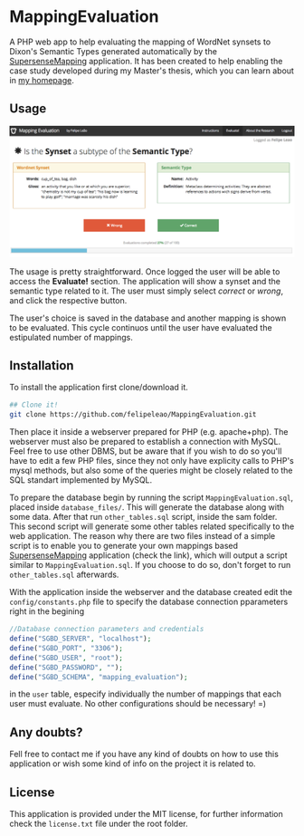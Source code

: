 MappingEvaluation
=================

A PHP web app to help evaluating the mapping of WordNet synsets to Dixon's Semantic Types generated automatically by the [SupersenseMapping](https://github.com/felipeleao/SupersenseMapping) application. It has been created to help enabling the case study developed during my Master's thesis, which you can learn about in [my homepage](http://www.fleao.com.br/researches).

Usage
---

![Application Screenshot](https://github.com/felipeleao/MappingEvaluation/blob/master/images/screenshots/screenshot1.png)

The usage is pretty straightforward. Once logged the user will be able to access the **Evaluate!** section. The application will show a synset and the semantic type related to it. The user must simply select *correct* or *wrong*, and click the respective button.

The user's choice is saved in the database and another mapping is shown to be evaluated. This cycle continuos until the user have evaluated the estipulated number of mappings.


Installation
-----
To install the application first clone/download it.
```bash
## Clone it!
git clone https://github.com/felipeleao/MappingEvaluation.git
```
Then place it inside a webserver prepared for PHP (e.g. apache+php). The webserver must also be prepared to establish a connection with MySQL. Feel free to use other DBMS, but be aware that if you wish to do so you'll have to edit a few PHP files, since they not only have explicity calls to PHP's mysql methods, but also some of the queries might be closely related to the SQL standart implemented by MySQL.

To prepare the database begin by running the script `MappingEvaluation.sql`, placed inside `database_files/`. This will generate the database along with some data. After that run `other_tables.sql` script, inside the sam folder. This second script will generate some other tables related specifically to the web application. The reason why there are two files instead of a simple script is to enable you to generate your own mappings based [SupersenseMapping](https://github.com/felipeleao/SupersenseMapping) application (check the link), which will output a script similar to `MappingEvaluation.sql`. If you choose to do so, don't forget to run `other_tables.sql` afterwards.

With the application inside the webserver and the database created edit the `config/constants.php` file to specify the database connection pparameters right in the begining

````php
//Database connection parameters and credentials
define("SGBD_SERVER", "localhost");
define("SGBD_PORT", "3306");
define("SGBD_USER", "root");
define("SGBD_PASSWORD", "");
define("SGBD_SCHEMA", "mapping_evaluation");
````

in the `user` table, especify individually the number of mappings that each user must evaluate. No other configurations should be necessary! =)

Any doubts?
---
Fell free to contact me if you have any kind of doubts on how to use this application or wish some kind of info on the project it is related to.

License
---
This application is provided under the MIT license, for further information check the `license.txt` file under the root folder.
